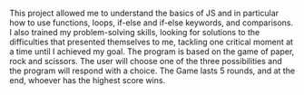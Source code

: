 This project allowed me to understand the basics of JS and in particular how to use functions, loops, if-else and if-else keywords, and comparisons. I also trained my problem-solving skills, looking for solutions to the difficulties that presented themselves to me, tackling one critical moment at a time until I achieved my goal. The program is based on the game of paper, rock and scissors. The user will choose one of the three possibilities and the program will respond with a choice. The Game lasts 5 rounds, and at the end, whoever has the highest score wins.
